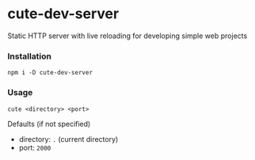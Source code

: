 # cute-dev-server
Static HTTP server with live reloading for developing simple web projects

### Installation
`npm i -D cute-dev-server`

### Usage
`cute <directory> <port>`

Defaults (if not specified)
- directory: `.` (current directory)
- port: `2000`
